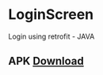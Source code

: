 # LoginScreen
Login using retrofit - JAVA
## APK [Download](https://github.com/Spiritman021/LoginScreen/raw/master/APK/app-debug.apk)
